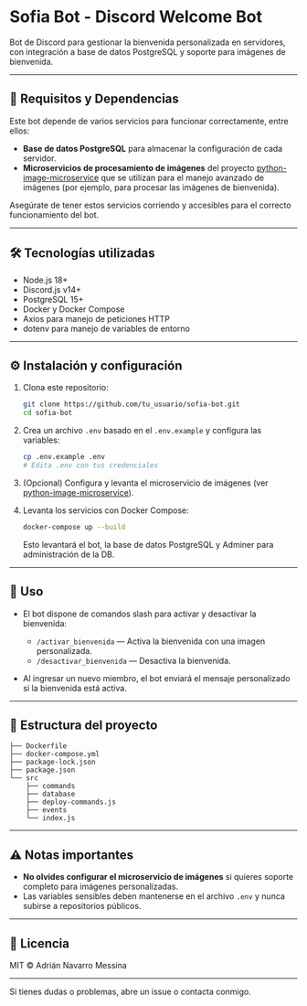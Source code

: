 # Sofia Bot - Discord Welcome Bot

Bot de Discord para gestionar la bienvenida personalizada en servidores, con integración a base de datos PostgreSQL y soporte para imágenes de bienvenida.

---

## 📌 Requisitos y Dependencias

Este bot depende de varios servicios para funcionar correctamente, entre ellos:

- **Base de datos PostgreSQL** para almacenar la configuración de cada servidor.
- **Microservicios de procesamiento de imágenes** del proyecto [python-image-microservice](https://github.com/gladoncio/python-image-microservice) que se utilizan para el manejo avanzado de imágenes (por ejemplo, para procesar las imágenes de bienvenida).

Asegúrate de tener estos servicios corriendo y accesibles para el correcto funcionamiento del bot.

---

## 🛠️ Tecnologías utilizadas

- Node.js 18+
- Discord.js v14+
- PostgreSQL 15+
- Docker y Docker Compose
- Axios para manejo de peticiones HTTP
- dotenv para manejo de variables de entorno

---

## ⚙️ Instalación y configuración

1. Clona este repositorio:

   ```bash
   git clone https://github.com/tu_usuario/sofia-bot.git
   cd sofia-bot
   ```

2. Crea un archivo `.env` basado en el `.env.example` y configura las variables:

   ```bash
   cp .env.example .env
   # Edita .env con tus credenciales
   ```

3. (Opcional) Configura y levanta el microservicio de imágenes (ver [python-image-microservice](https://github.com/gladoncio/python-image-microservice)).

4. Levanta los servicios con Docker Compose:

   ```bash
   docker-compose up --build
   ```

   Esto levantará el bot, la base de datos PostgreSQL y Adminer para administración de la DB.

---

## 🚀 Uso

- El bot dispone de comandos slash para activar y desactivar la bienvenida:

  - `/activar_bienvenida` — Activa la bienvenida con una imagen personalizada.
  - `/desactivar_bienvenida` — Desactiva la bienvenida.

- Al ingresar un nuevo miembro, el bot enviará el mensaje personalizado si la bienvenida está activa.

---

## 📁 Estructura del proyecto

```
├── Dockerfile
├── docker-compose.yml
├── package-lock.json
├── package.json
└── src
    ├── commands
    ├── database
    ├── deploy-commands.js
    ├── events
    └── index.js
```

---

## ⚠️ Notas importantes

- **No olvides configurar el microservicio de imágenes** si quieres soporte completo para imágenes personalizadas.
- Las variables sensibles deben mantenerse en el archivo `.env` y nunca subirse a repositorios públicos.

---

## 📝 Licencia

MIT © Adrián Navarro Messina

---

Si tienes dudas o problemas, abre un issue o contacta conmigo.

